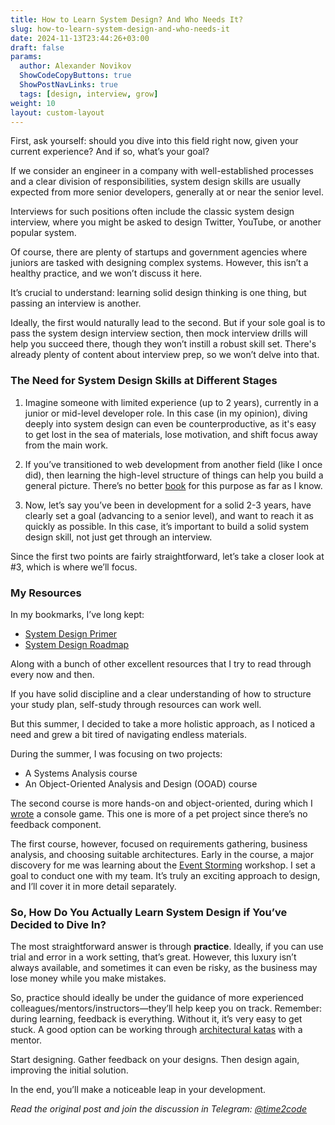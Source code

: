 ```yaml
---
title: How to Learn System Design? And Who Needs It?
slug: how-to-learn-system-design-and-who-needs-it                 
date: 2024-11-13T23:44:26+03:00
draft: false                                  
params:
  author: Alexander Novikov                  
  ShowCodeCopyButtons: true
  ShowPostNavLinks: true
  tags: [design, interview, grow]  
weight: 10
layout: custom-layout
---
```


First, ask yourself: should you dive into this field right now, given your current experience? And if so, what’s your goal?

If we consider an engineer in a company with well-established processes and a clear division of responsibilities, system design skills are usually expected from more senior developers, generally at or near the senior level.

Interviews for such positions often include the classic system design interview, where you might be asked to design Twitter, YouTube, or another popular system.

Of course, there are plenty of startups and government agencies where juniors are tasked with designing complex systems. However, this isn’t a healthy practice, and we won’t discuss it here.

It’s crucial to understand: learning solid design thinking is one thing, but passing an interview is another.

Ideally, the first would naturally lead to the second. But if your sole goal is to pass the system design interview section, then mock interview drills will help you succeed there, though they won’t instill a robust skill set. There's already plenty of content about interview prep, so we won’t delve into that.

### The Need for System Design Skills at Different Stages

1. Imagine someone with limited experience (up to 2 years), currently in a junior or mid-level developer role. In this case (in my opinion), diving deeply into system design can even be counterproductive, as it's easy to get lost in the sea of materials, lose motivation, and shift focus away from the main work.

2. If you’ve transitioned to web development from another field (like I once did), then learning the high-level structure of things can help you build a general picture. There’s no better [book](https://www.amazon.com/System-Design-Interview-insiders-Second/dp/B08CMF2CQF) for this purpose as far as I know.

3. Now, let’s say you’ve been in development for a solid 2-3 years, have clearly set a goal (advancing to a senior level), and want to reach it as quickly as possible. In this case, it’s important to build a solid system design skill, not just get through an interview.

Since the first two points are fairly straightforward, let’s take a closer look at #3, which is where we’ll focus.

### My Resources

In my bookmarks, I’ve long kept:
- [System Design Primer](https://github.com/donnemartin/system-design-primer)
- [System Design Roadmap](https://roadmap.sh/system-design)

Along with a bunch of other excellent resources that I try to read through every now and then.

If you have solid discipline and a clear understanding of how to structure your study plan, self-study through resources can work well.

But this summer, I decided to take a more holistic approach, as I noticed a need and grew a bit tired of navigating endless materials.

During the summer, I was focusing on two projects:
- A Systems Analysis course
- An Object-Oriented Analysis and Design (OOAD) course

The second course is more hands-on and object-oriented, during which I [wrote](https://github.com/novikov-ai/match-three-game) a console game. This one is more of a pet project since there’s no feedback component.

The first course, however, focused on requirements gathering, business analysis, and choosing suitable architectures. Early in the course, a major discovery for me was learning about the [Event Storming](https://ibm-cloud-architecture.github.io/refarch-eda/methodology/event-storming/) workshop. I set a goal to conduct one with my team. It’s truly an exciting approach to design, and I’ll cover it in more detail separately.

### So, How Do You Actually Learn System Design if You’ve Decided to Dive In?

The most straightforward answer is through **practice**. Ideally, if you can use trial and error in a work setting, that’s great. However, this luxury isn’t always available, and sometimes it can even be risky, as the business may lose money while you make mistakes.

So, practice should ideally be under the guidance of more experienced colleagues/mentors/instructors—they’ll help keep you on track. Remember: during learning, feedback is everything. Without it, it’s very easy to get stuck. A good option can be working through [architectural katas](https://nealford.com/katas/list.html) with a mentor.

Start designing. Gather feedback on your designs. Then design again, improving the initial solution.

In the end, you’ll make a noticeable leap in your development.

*Read the original post and join the discussion in Telegram: [@time2code](https://t.me/time2code/278)*